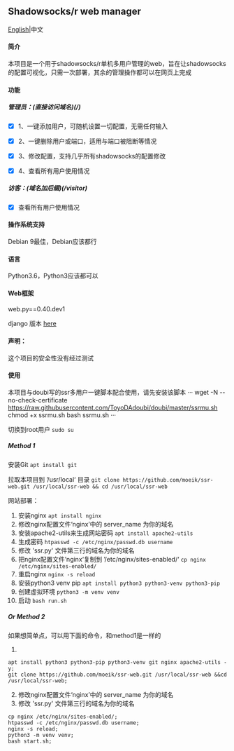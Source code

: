 ## Shadowsocks/r web manager

[English](https://github.com/moeik/ssr-web/blob/master/readme.md)|中文

#### 简介

本项目是一个用于shadowsocks/r单机多用户管理的web，旨在让shadowsocks的配置可视化，只需一次部署，其余的管理操作都可以在网页上完成

#### 功能

##### 管理员：(直接访问域名)(/)

- [x] 1、一键添加用户，可随机设置一切配置，无需任何输入

- [x] 2、一键删除用户或端口，适用与端口被阻断等情况

- [x] 3、修改配置，支持几乎所有shadowsocks的配置修改

- [x] 4、查看所有用户使用情况

##### 访客：(域名加后缀)(/visitor)

- [x] 查看所有用户使用情况

#### 操作系统支持

Debian 9最佳，Debian应该都行

#### 语言

Python3.6，Python3应该都可以

#### Web框架

web.py==0.40.dev1

django 版本 [here](https://github.com/moeik/shadowsocks-monitor)

#### 声明：

这个项目的安全性没有经过测试

#### 使用

本项目与doubi写的ssr多用户一键脚本配合使用，请先安装该脚本
···
wget -N --no-check-certificate https://raw.githubusercontent.com/ToyoDAdoubi/doubi/master/ssrmu.sh
chmod +x ssrmu.sh
bash ssrmu.sh
···

切换到root用户  `sudo su`

##### Method 1

安装Git  `apt install git`

拉取本项目到 ’/usr/local‘ 目录 `git clone https://github.com/moeik/ssr-web.git /usr/local/ssr-web && cd /usr/local/ssr-web`

网站部署：

1. 安装nginx  `apt install nginx` 
2. 修改nginx配置文件‘nginx’中的 server_name 为你的域名 
3. 安装apache2-utils来生成网站密码 `apt install apache2-utils`
4. 生成密码 `htpasswd -c /etc/nginx/passwd.db username`
5. 修改 'ssr.py' 文件第三行的域名为你的域名        
6. 把nginx配置文件’nginx‘复制到 ’/etc/nginx/sites-enabled/‘ `cp nginx /etc/nginx/sites-enabled/`                
7. 重启nginx  `nginx -s reload`                    
8. 安装python3 venv pip `apt install python3 python3-venv python3-pip`
9. 创建虚拟环境 `python3 -m venv venv`          
10. 启动 `bash run.sh` 

##### Or Method 2
如果想简单点，可以用下面的命令，和method1是一样的

1. 
```
apt install python3 python3-pip python3-venv git nginx apache2-utils -y;
git clone https://github.com/moeik/ssr-web.git /usr/local/ssr-web &&cd /usr/local/ssr-web;
```
2. 修改nginx配置文件‘nginx’中的 server_name 为你的域名 
3. 修改 'ssr.py' 文件第三行的域名为你的域名        

```
cp nginx /etc/nginx/sites-enabled/;
htpasswd -c /etc/nginx/passwd.db username;
nginx -s reload;
python3 -m venv venv;
bash start.sh;

```


